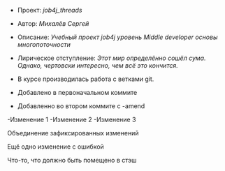 - Проект: *job4j_threads*
- Автор: *Михалёв Сергей*
- Описание: *Учебный проект job4j уровень Middle developer основы многопоточности*
- Лирическое отступление: *Этот мир определённо сошёл сума. Однако, чертовски интересно, чем всё это кончится.*

- В курсе производилась работа с ветками git.
- Добавлено в первоначальном коммите
- Добавленно во втором коммите с -amend

-Изменение 1
-Изменение 2
-Изменение 3

Объединение зафиксированных изменений

Ещё одно изменение с ошибкой

Что-то, что должно быть помещено в стэш